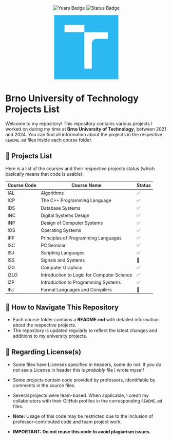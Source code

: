 <p align="center">
  <img src="https://img.shields.io/badge/Years-2021--2024-lightgrey.svg" alt="Years Badge"/>
  <img src="https://img.shields.io/badge/Status-In%20Progress-green.svg" alt="Status Badge"/>
</p>

<p align="center">
  <img src="logo.png" alt="Brno University of Technology" width="200"/>
</p>

# Brno University of Technology Projects List

Welcome to my repository! This repository contains various projects I worked on during my time at **Brno University of Technology**, between 2021 and 2024. You can find all information about the projects in the respective `README.md` files inside each course folder.

## 📁 Projects List

Here is a list of the courses and their respective projects status (which basically means that code is usable):

| Course Code | Course Name                                | Status |
| ----------- | ------------------------------------------ | ------ |
| IAL         | Algorithms                                 | ✅     |
| ICP         | The C++ Programming Language               | ✅     |
| IDS         | Database Systems                           | ✅     |
| INC         | Digital Systems Design                     | ✅     |
| INP         | Design of Computer Systems                 | ✅     |
| IOS         | Operating Systems                          | ✅     |
| IPP         | Principles of Programming Languages        | ✅     |
| ISC         | PC Seminar                                 | ✅     |
| ISJ         | Scripting Languages                        | ✅     |
| ISS         | Signals and Systems                        | 🔄     |
| IZG         | Computer Graphics                          | ✅     |
| IZLO        | Introduction to Logic for Computer Science | ✅     |
| IZP         | Introduction to Programming Systems        | ✅     |
| IFJ         | Formal Languages and Compilers             | 🔄     |

## 🚀 How to Navigate This Repository

- Each course folder contains a **README.md** with detailed information about the respective projects.
- The repository is updated regularly to reflect the latest changes and additions to my university projects.

## 📜 Regarding License(s)

- Some files have Licenses specified in headers, some do not. If you do not see a License in header this is *probably* file I wrote myself
- Some projects contain code provided by professors, identifiable by comments in the source files.
- Several projects were team-based. When applicable, I credit my collaborators with their GitHub profiles in the corresponding `README.md` files.

- **Note:** Usage of this code may be restricted due to the inclusion of professor-contributed code and team project work.
- **IMPORTANT: Do not reuse this code to avoid plagiarism issues.**
